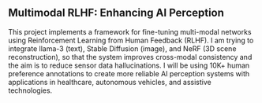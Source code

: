 ## Multimodal RLHF: Enhancing AI Perception
This project implements a framework for fine-tuning multi-modal networks using Reinforcement Learning from Human Feedback (RLHF). I am trying to integrate llama-3 (text), Stable Diffusion (image), and NeRF (3D scene reconstruction), so that the system improves cross-modal consistency and the aim is to reduce sensor data hallucinations. 
I will be using 10K+ human preference annotations to create more reliable AI perception systems with applications in healthcare, autonomous vehicles, and assistive technologies.
